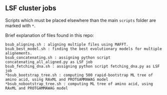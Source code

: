 ## LSF cluster jobs
Scripts which must be placed elsewhere than the main `scripts` folder are marked with `*`.

Brief explanation of files found in this repo:

```
bsub_aligning.sh : aligning multiple files using MAFFT.
bsub_best_model.sh : finding the best evolutionary models for multiple alignements.
bsub_concatenating.sh : assigning python script concatenating_all_aligned.py as LSF job
bsub_fetching_dna.sh : assigning python script fetching_dna.py as LSF job
*bsub_bootstrap_tree.sh : computing 500 rapid-bootstrap ML tree of amino acid, using RAxML and PROTGAMMAWAG model
*bsub_nobootstrap_tree.sh : computing ML tree of amino acid, using RAxML and PROTGAMMAWAG model

```